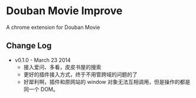 # Douban Movie Improve

A chrome extension for Douban Movie

## Change Log

- v0.1.0 - March 23 2014
    - 接入爱问、多看，皮皮书屋的搜索
    - 更好的插件接入方式，终于不用管跨域的问题的了
    - 好犀利啊，插件和原网站的 window 对象无法互相调用，但是操作的都是同一个 DOM。
